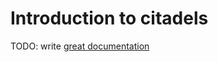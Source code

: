# Introduction to citadels

TODO: write [great documentation](http://jacobian.org/writing/great-documentation/what-to-write/)
